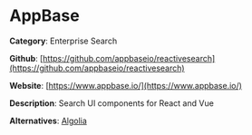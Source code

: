 
# AppBase

**Category**: Enterprise Search

**Github**: [https://github.com/appbaseio/reactivesearch](https://github.com/appbaseio/reactivesearch)

**Website**: [https://www.appbase.io/](https://www.appbase.io/)

**Description**:
Search UI components for React and Vue

**Alternatives**: [Algolia](https://www.algolia.com/)
